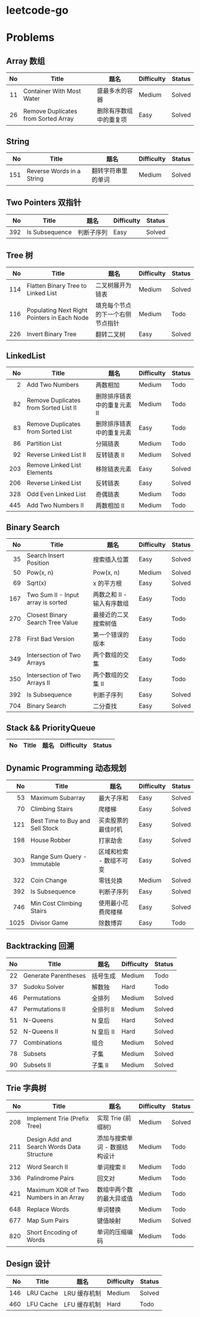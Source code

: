 # leetcode-go

# Problems

## Array 数组
|   No | Title                               | 题名                   | Difficulty | Status |
| ---: | ----------------------------------- | ---------------------- | ---------- | ------ |
|   11 | Container With Most Water           | 盛最多水的容器         | Medium     | Solved |
|   26 | Remove Duplicates from Sorted Array | 删除有序数组中的重复项 | Easy       | Solved |

## String
|   No | Title                     | 题名               | Difficulty | Status |
| ---: | ------------------------- | ------------------ | ---------- | ------ |
|  151 | Reverse Words in a String | 翻转字符串里的单词 | Medium     | Solved |

## Two Pointers 双指针
|   No | Title          | 题名       | Difficulty | Status |
| ---: | -------------- | ---------- | ---------- | ------ |
|  392 | Is Subsequence | 判断子序列 | Easy       | Solved |

## Tree 树
|   No | Title                                       | 题名                             | Difficulty | Status |
| ---: | ------------------------------------------- | -------------------------------- | ---------- | ------ |
|  114 | Flatten Binary Tree to Linked List          | 二叉树展开为链表                 | Medium     | Solved |
|  116 | Populating Next Right Pointers in Each Node | 填充每个节点的下一个右侧节点指针 | Medium      | Todo   |
|  226 | Invert Binary Tree                          | 翻转二叉树                       | Easy       | Solved |

## LinkedList
|   No | Title                                 | 题名                        | Difficulty | Status |
| ---: | ------------------------------------- | --------------------------- | ---------- | ------ |
|    2 | Add Two Numbers                       | 两数相加                    | Medium     | Todo   |
|   82 | Remove Duplicates from Sorted List II | 删除排序链表中的重复元素 II  | Medium     | Todo   |
|   83 | Remove Duplicates from Sorted List    | 删除排序链表中的重复元素     | Easy       | Todo   |
|   86 | Partition List                        | 分隔链表                    | Medium     | Todo   |
|   92 | Reverse Linked List II                | 反转链表 II                 | Medium     | Solved |
|  203 | Remove Linked List Elements           | 移除链表元素                | Easy       | Solved |
|  206 | Reverse Linked List                   | 反转链表                    | Easy       | Solved |
|  328 | Odd Even Linked List                  | 奇偶链表                    | Medium     | Todo   |
|  445 | Add Two Numbers II                    | 两数相加 II                 | Medium     | Todo   |

## Binary Search
|   No | Title                              | 题名                       | Difficulty | Status |
| ---: | ---------------------------------- | -------------------------- | ---------- | ------ |
|   35 | Search Insert Position             | 搜索插入位置                | Easy       | Solved |
|   50 | Pow(x, n)                          | Pow(x, n)                  | Medium     | Solved |
|   69 | Sqrt(x)                            | x 的平方根                 | Easy       | Solved |
|  167 | Two Sum II - Input array is sorted | 两数之和 II - 输入有序数组  | Easy       | Todo   |
|  270 | Closest Binary Search Tree Value   | 最接近的二叉搜索树值        | Easy       | Todo   |
|  278 | First Bad Version                  | 第一个错误的版本            | Easy       | Todo   |
|  349 | Intersection of Two Arrays         | 两个数组的交集              | Easy       | Todo   |
|  350 | Intersection of Two Arrays II      | 两个数组的交集 II           | Easy       | Todo   |
|  392 | Is Subsequence                     | 判断子序列                  | Easy       | Solved |
|  704 | Binary Search                      | 二分查找                    | Easy       | Solved |

## Stack && PriorityQueue
|   No | Title | 题名 | Difficulty | Status |
| ---: | ----- | ---- | ---------- | ------ |

## Dynamic Programming 动态规划
|   No | Title                           | 题名                    | Difficulty | Status |
| ---: | ------------------------------- | ----------------------- | ---------- | ------ |
|   53 | Maximum Subarray                | 最大子序和              | Easy       | Solved |
|   70 | Climbing Stairs                 | 爬楼梯                  | Easy       | Solved |
|  121 | Best Time to Buy and Sell Stock | 买卖股票的最佳时机      | Easy       | Solved |
|  198 | House Robber                    | 打家劫舍                | Easy       | Solved |
|  303 | Range Sum Query - Immutable     | 区域和检索 - 数组不可变 | Easy       | Solved |
|  322 | Coin Change                     | 零钱兑换                | Medium     | Solved |
|  392 | Is Subsequence                  | 判断子序列              | Easy       | Solved |
|  746 | Min Cost Climbing Stairs        | 使用最小花费爬楼梯      | Easy       | Solved |
| 1025 | Divisor Game                    | 除数博弈                | Easy       | Todo   |

## Backtracking 回溯
|   No | Title                | 题名      | Difficulty | Status |
| ---: | -------------------- | --------- | ---------- | ------ |
|   22 | Generate Parentheses | 括号生成  | Medium     | Todo   |
|   37 | Sudoku Solver        | 解数独    | Hard       | Todo   |
|   46 | Permutations         | 全排列    | Medium     | Solved |
|   47 | Permutations II      | 全排列 II | Medium     | Solved |
|   51 | N-Queens             | N 皇后    | Hard       | Solved |
|   52 | N-Queens II          | N 皇后 II | Hard       | Solved |
|   77 | Combinations         | 组合      | Medium     | Solved |
|   78 | Subsets              | 子集      | Medium     | Solved |
|   90 | Subsets II           | 子集 II   | Medium     | Solved |


## Trie 字典树
|   No | Title                                      | 题名                          | Difficulty | Status |
| ---: | ------------------------------------------ | ----------------------------- | ---------- | ------ |
|  208 | Implement Trie (Prefix Tree)               | 实现 Trie (前缀树)            | Medium     | Solved |
|  211 | Design Add and Search Words Data Structure | 添加与搜索单词 - 数据结构设计 | Medium     | Todo   |
|  212 | Word Search II                             | 单词搜索 II                   | Medium     | Todo   |
|  336 | Palindrome Pairs                           | 回文对                        | Medium     | Todo   |
|  421 | Maximum XOR of Two Numbers in an Array     | 数组中两个数的最大异或值      | Medium     | Todo   |
|  648 | Replace Words                              | 单词替换                      | Medium     | Todo   |
|  677 | Map Sum Pairs                              | 键值映射                      | Medium     | Solved |
|  820 | Short Encoding of Words                    | 单词的压缩编码                | Medium     | Todo   |


## Design 设计
|   No | Title     | 题名         | Difficulty | Status |
| ---: | --------- | ------------ | ---------- | ------ |
|  146 | LRU Cache | LRU 缓存机制 | Medium     | Solved |
|  460 | LFU Cache | LFU 缓存机制 | Hard       | Todo   |